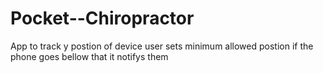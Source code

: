 # Pocket--Chiropractor

App to track y postion of device
user sets minimum allowed postion if the phone goes bellow that it notifys them
